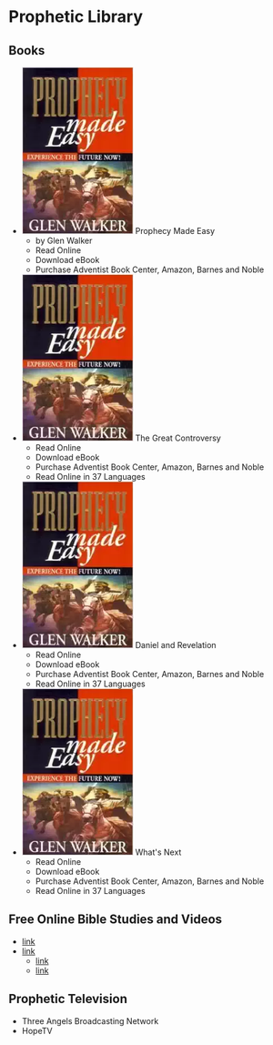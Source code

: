 ---
---

# Prophetic Library #
## Books ##

* ![Alt](/images/pme-cover.png "Book Cover") Prophecy Made Easy
  * by Glen Walker
  * Read Online
  * Download eBook
  * Purchase Adventist Book Center, Amazon, Barnes and Noble
* ![Alt](/images/pme-cover.png "Book Cover") The Great Controversy
  * Read Online
  * Download eBook
  * Purchase Adventist Book Center, Amazon, Barnes and Noble
  * Read Online in 37 Languages
* ![Alt](/images/pme-cover.png "Book Cover") Daniel and Revelation
  * Read Online
  * Download eBook
  * Purchase Adventist Book Center, Amazon, Barnes and Noble
  * Read Online in 37 Languages
* ![Alt](/images/pme-cover.png "Book Cover") What's Next
  * Read Online
  * Download eBook
  * Purchase Adventist Book Center, Amazon, Barnes and Noble
  * Read Online in 37 Languages

## Free Online Bible Studies and Videos ##
* [link](http://example.com "Amazing Facts")
* [link](http://example.com "Bible Prophecy Truth (by Amazing Facts)")
  * [link](http://example.com "Antichrist")
  * [link](http://example.com "Armageddon")

## Prophetic Television ##
* Three Angels Broadcasting Network
* HopeTV
